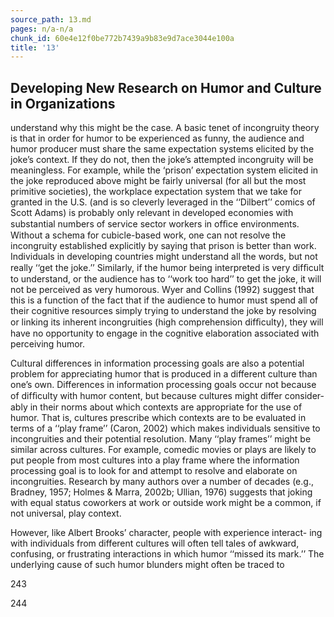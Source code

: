 ```yaml
---
source_path: 13.md
pages: n/a-n/a
chunk_id: 60e4e12f0be772b7439a9b83e9d7ace3044e100a
title: '13'
---
```

## Developing New Research on Humor and Culture in Organizations

understand why this might be the case. A basic tenet of incongruity theory is that in order for humor to be experienced as funny, the audience and humor producer must share the same expectation systems elicited by the joke’s context. If they do not, then the joke’s attempted incongruity will be meaningless. For example, while the ‘prison’ expectation system elicited in the joke reproduced above might be fairly universal (for all but the most primitive societies), the workplace expectation system that we take for granted in the U.S. (and is so cleverly leveraged in the ‘‘Dilbert’’ comics of Scott Adams) is probably only relevant in developed economies with substantial numbers of service sector workers in ofﬁce environments. Without a schema for cubicle-based work, one can not resolve the incongruity established explicitly by saying that prison is better than work. Individuals in developing countries might understand all the words, but not really ‘‘get the joke.’’ Similarly, if the humor being interpreted is very difﬁcult to understand, or the audience has to ‘‘work too hard’’ to get the joke, it will not be perceived as very humorous. Wyer and Collins (1992) suggest that this is a function of the fact that if the audience to humor must spend all of their cognitive resources simply trying to understand the joke by resolving or linking its inherent incongruities (high comprehension difﬁculty), they will have no opportunity to engage in the cognitive elaboration associated with perceiving humor.

Cultural differences in information processing goals are also a potential problem for appreciating humor that is produced in a different culture than one’s own. Differences in information processing goals occur not because of difﬁculty with humor content, but because cultures might differ consider- ably in their norms about which contexts are appropriate for the use of humor. That is, cultures prescribe which contexts are to be evaluated in terms of a ‘‘play frame’’ (Caron, 2002) which makes individuals sensitive to incongruities and their potential resolution. Many ‘‘play frames’’ might be similar across cultures. For example, comedic movies or plays are likely to put people from most cultures into a play frame where the information processing goal is to look for and attempt to resolve and elaborate on incongruities. Research by many authors over a number of decades (e.g., Bradney, 1957; Holmes & Marra, 2002b; Ullian, 1976) suggests that joking with equal status coworkers at work or outside work might be a common, if not universal, play context.

However, like Albert Brooks’ character, people with experience interact- ing with individuals from different cultures will often tell tales of awkward, confusing, or frustrating interactions in which humor ‘‘missed its mark.’’ The underlying cause of such humor blunders might often be traced to

243

244
